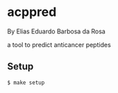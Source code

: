 # acppred

By Elias Eduardo Barbosa da Rosa

a tool to predict anticancer peptides

## Setup

```
$ make setup
```
